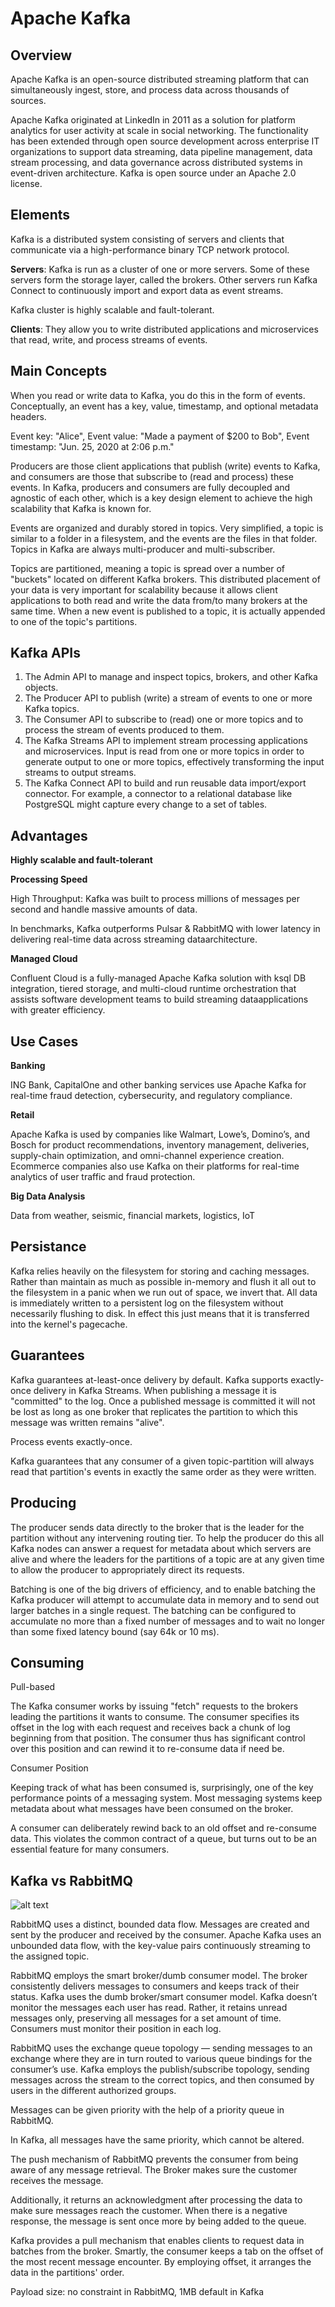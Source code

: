 
# Apache Kafka


## Overview

Apache Kafka is an open-source distributed streaming platform that can simultaneously ingest, store, and process data across thousands of sources.

Apache Kafka originated at LinkedIn in 2011 as a solution for platform analytics for user activity at scale in social networking. The functionality has been extended through open source development across enterprise IT organizations to support data streaming, data pipeline management, data stream processing, and data governance across distributed systems in event-driven architecture. Kafka is open source under an Apache 2.0 license.

## Elements

Kafka is a distributed system consisting of servers and clients that communicate via a high-performance binary TCP network protocol.

**Servers**: Kafka is run as a cluster of one or more servers. Some of these servers form the storage layer, called the brokers. Other servers run Kafka Connect to continuously import and export data as event streams.

Kafka cluster is highly scalable and fault-tolerant.

**Clients**: They allow you to write distributed applications and microservices that read, write, and process streams of events. 


## Main Concepts

When you read or write data to Kafka, you do this in the form of events. Conceptually, an event has a key, value, timestamp, and optional metadata headers.

Event key: "Alice",
Event value: "Made a payment of $200 to Bob",
Event timestamp: "Jun. 25, 2020 at 2:06 p.m."

Producers are those client applications that publish (write) events to Kafka, and consumers are those that subscribe to (read and process) these events. In Kafka, producers and consumers are fully decoupled and agnostic of each other, which is a key design element to achieve the high scalability that Kafka is known for. 

Events are organized and durably stored in topics. Very simplified, a topic is similar to a folder in a filesystem, and the events are the files in that folder. Topics in Kafka are always multi-producer and multi-subscriber.

Topics are partitioned, meaning a topic is spread over a number of "buckets" located on different Kafka brokers. This distributed placement of your data is very important for scalability because it allows client applications to both read and write the data from/to many brokers at the same time. When a new event is published to a topic, it is actually appended to one of the topic's partitions.


## Kafka APIs

1. The Admin API to manage and inspect topics, brokers, and other Kafka objects.
2. The Producer API to publish (write) a stream of events to one or more Kafka topics.
3. The Consumer API to subscribe to (read) one or more topics and to process the stream of events produced to them.
4. The Kafka Streams API to implement stream processing applications and microservices. Input is read from one or more topics in order to generate output to one or more topics, effectively transforming the input streams to output streams.
5. The Kafka Connect API to build and run reusable data import/export connector.  For example, a connector to a relational database like PostgreSQL might capture every change to a set of tables.



## Advantages

**Highly scalable and fault-tolerant**

**Processing Speed**

High Throughput: Kafka was built to process millions of messages per second and handle massive amounts of data.

In benchmarks, Kafka outperforms Pulsar & RabbitMQ with lower latency in delivering real-time data across streaming dataarchitecture.

**Managed Cloud**

Confluent Cloud is a fully-managed Apache Kafka solution with ksql DB integration, tiered storage, and multi-cloud runtime orchestration that assists software development teams to build streaming dataapplications with greater efficiency.


## Use Cases

**Banking**

ING Bank, CapitalOne and other banking services use Apache Kafka for real-time fraud detection, cybersecurity, and regulatory compliance.

**Retail**

Apache Kafka is used by companies like Walmart, Lowe’s, Domino’s, and Bosch for product recommendations, inventory management, deliveries, supply-chain optimization, and omni-channel experience creation. Ecommerce companies also use Kafka on their platforms for real-time analytics of user traffic and fraud protection.

**Big Data Analysis**

Data from weather, seismic, financial markets, logistics, IoT

## Persistance 

Kafka relies heavily on the filesystem for storing and caching messages.
Rather than maintain as much as possible in-memory and flush it all out to the filesystem in a panic when we run out of space, we invert that. All data is immediately written to a persistent log on the filesystem without necessarily flushing to disk. In effect this just means that it is transferred into the kernel's pagecache.

## Guarantees

Kafka guarantees at-least-once delivery by default. 
Kafka supports exactly-once delivery in Kafka Streams.
When publishing a message it is "committed" to the log. Once a published message is committed it will not be lost as long as one broker that replicates the partition to which this message was written remains "alive".

Process events exactly-once.

Kafka guarantees that any consumer of a given topic-partition will always read that partition's events in exactly the same order as they were written.

## Producing 

The producer sends data directly to the broker that is the leader for the partition without any intervening routing tier. To help the producer do this all Kafka nodes can answer a request for metadata about which servers are alive and where the leaders for the partitions of a topic are at any given time to allow the producer to appropriately direct its requests.

Batching is one of the big drivers of efficiency, and to enable batching the Kafka producer will attempt to accumulate data in memory and to send out larger batches in a single request. The batching can be configured to accumulate no more than a fixed number of messages and to wait no longer than some fixed latency bound (say 64k or 10 ms). 


## Consuming

Pull-based

The Kafka consumer works by issuing "fetch" requests to the brokers leading the partitions it wants to consume. The consumer specifies its offset in the log with each request and receives back a chunk of log beginning from that position. The consumer thus has significant control over this position and can rewind it to re-consume data if need be.

Consumer Position

Keeping track of what has been consumed is, surprisingly, one of the key performance points of a messaging system. Most messaging systems keep metadata about what messages have been consumed on the broker.

A consumer can deliberately rewind back to an old offset and re-consume data. This violates the common contract of a queue, but turns out to be an essential feature for many consumers.




## Kafka vs RabbitMQ

![alt text](image.png)

RabbitMQ uses a distinct, bounded data flow. Messages are created and sent by the producer and received by the consumer. Apache Kafka uses an unbounded data flow, with the key-value pairs continuously streaming to the assigned topic.

RabbitMQ employs the smart broker/dumb consumer model. The broker consistently delivers messages to consumers and keeps track of their status. Kafka uses the dumb broker/smart consumer model. Kafka doesn’t monitor the messages each user has read. Rather, it retains unread messages only, preserving all messages for a set amount of time. Consumers must monitor their position in each log.

RabbitMQ uses the exchange queue topology — sending messages to an exchange where they are in turn routed to various queue bindings for the consumer’s use. Kafka employs the publish/subscribe topology, sending messages across the stream to the correct topics, and then consumed by users in the different authorized groups.

Messages can be given priority with the help of a priority queue in RabbitMQ.

In Kafka, all messages have the same priority, which cannot be altered.

The push mechanism of RabbitMQ prevents the consumer from being aware of any message retrieval. The Broker makes sure the customer receives the message.

Additionally, it returns an acknowledgment after processing the data to make sure messages reach the customer. When there is a negative response, the message is sent once more by being added to the queue.

Kafka provides a pull mechanism that enables clients to request data in batches from the broker. Smartly, the consumer keeps a tab on the offset of the most recent message encounter. By employing offset, it arranges the data in the partitions' order.

Payload size: no constraint in RabbitMQ, 1MB default in Kafka